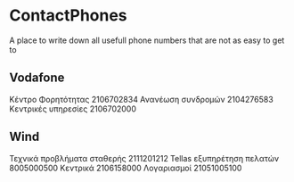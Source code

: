 # ContactPhones
A place to write down all usefull phone numbers that are not as easy to get to

## Vodafone
Κέντρο Φορητότητας 2106702834
Ανανέωση συνδρομών 2104276583
Κεντρικές υπηρεσίες 2106702000

## Wind
Τεχνικά προβλήματα σταθερής 2111201212
Tellas εξυπηρέτηση πελατών 8005000500
Κεντρικά 2106158000
Λογαριασμοί 21051005100
